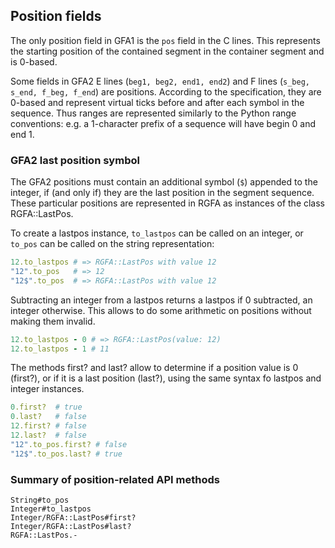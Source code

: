 ## Position fields

The only position field in GFA1 is the ```pos``` field in the
C lines. This represents the starting position of the contained segment
in the container segment and is 0-based.

Some fields in GFA2 E lines (```beg1, beg2, end1, end2```) and
F lines (```s_beg, s_end, f_beg, f_end```) are positions.
According to the specification, they are 0-based and represent
virtual ticks before and after each symbol in the sequence.
Thus ranges are represented similarly to the Python range conventions:
e.g. a 1-character prefix of a sequence will have begin 0 and end 1.

### GFA2 last position symbol

The GFA2 positions must contain an additional symbol (```$```) appended to the
integer, if (and only if) they are the last position in the segment sequence.
These particular positions are represented in RGFA as instances of the class
RGFA::LastPos.

To create a lastpos instance, ```to_lastpos``` can be called on
an integer, or ```to_pos``` can be called on the string representation:
```ruby
12.to_lastpos # => RGFA::LastPos with value 12
"12".to_pos   # => 12
"12$".to_pos  # => RGFA::LastPos with value 12
```

Subtracting an integer from a lastpos returns a lastpos if 0 subtracted,
an integer otherwise. This allows to do some arithmetic on positions
without making them invalid.
```ruby
12.to_lastpos - 0 # => RGFA::LastPos(value: 12)
12.to_lastpos - 1 # 11
```

The methods first? and last? allow to determine if a position value
is 0 (first?), or if it is a last position (last?), using the
same syntax fo lastpos and integer instances.
```ruby
0.first?  # true
0.last?   # false
12.first? # false
12.last?  # false
"12".to_pos.first? # false
"12$".to_pos.last? # true
```
### Summary of position-related API methods

```
String#to_pos
Integer#to_lastpos
Integer/RGFA::LastPos#first?
Integer/RGFA::LastPos#last?
RGFA::LastPos.-
```

